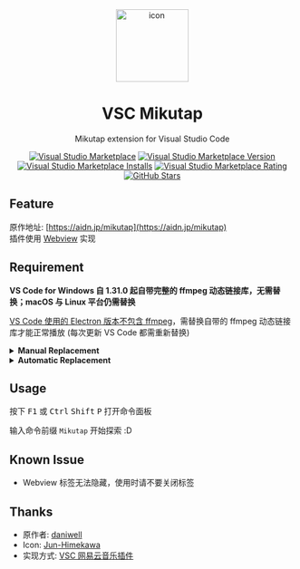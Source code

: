 <div align="center">

<img src="https://raw.githubusercontent.com/kiddyuchina/vsc-mikutap/master/icon.png" alt="icon" width="128px">

# VSC Mikutap

Mikutap extension for Visual Studio Code

[![Visual Studio Marketplace](https://img.shields.io/badge/Visual%20Studio-Marketplace-007acc.svg?style=flat-square)](https://marketplace.visualstudio.com/items?itemName=kiddyu.vsc-mikutap)
[![Visual Studio Marketplace Version](https://img.shields.io/visual-studio-marketplace/v/kiddyu.vsc-mikutap.svg?style=flat-square)](https://marketplace.visualstudio.com/items?itemName=kiddyu.vsc-mikutap)
[![Visual Studio Marketplace Installs](https://img.shields.io/visual-studio-marketplace/i/kiddyu.vsc-mikutap.svg?style=flat-square)](https://marketplace.visualstudio.com/items?itemName=kiddyu.vsc-mikutap)
[![Visual Studio Marketplace Rating](https://img.shields.io/visual-studio-marketplace/stars/kiddyu.vsc-mikutap.svg?style=flat-square)](https://marketplace.visualstudio.com/items?itemName=kiddyu.vsc-mikutap)
[![GitHub Stars](https://img.shields.io/github/stars/kiddyu/vsc-mikutap.svg?style=flat-square)](https://github.com/kiddyuchina/vsc-mikutap)

</div>

## Feature

原作地址: [https://aidn.jp/mikutap](https://aidn.jp/mikutap)  
插件使用 [Webview](https://code.visualstudio.com/api/extension-guides/webview) 实现

## Requirement

**VS Code for Windows 自 1.31.0 起自带完整的 ffmpeg 动态链接库，无需替换；macOS 与 Linux 平台仍需替换**

[VS Code 使用的 Electron 版本不包含 ffmpeg](https://stackoverflow.com/a/51735036)，需替换自带的 ffmpeg 动态链接库才能正常播放 (每次更新 VS Code 都需重新替换)

<details><summary>
<b>Manual Replacement</b>
</summary>

通过 VS Code 版本在 `https://raw.githubusercontent.com/Microsoft/vscode/%version%/.yarnrc` 查看其使用的 Electron 版本，并于 `https://github.com/electron/electron/releases/tag/%version%` 下载对应的 **Electron 完整版本**进行替换

#### Windows
下载 **electron-%version%-win32-%arch%.zip**

替换 `./ffmpeg.dll`

#### macOS
下载 **electron-%version%-darwin-x64.zip** 

替换 `./Electron.app/Contents/Frameworks/Electron\ Framework.framework/Libraries/libffmpeg.dylib`

#### Linux
下载 **electron-%version%-linux-%arch%.zip**

替换 `./libffmpeg.so`

</details>

<details><summary>
<b>Automatic Replacement</b>
</summary>

使用 Python 脚本替换 (Python 2/3 均可，绝大部分发行版自带环境)

**默认安装位置下 Linux 和 Windows 需要以管理员身份运行，macOS 不需要**

#### Windows Powershell

```powershell
Invoke-RestMethod https://gist.githubusercontent.com/nondanee/f157bbbccecfe29e48d87273cd02e213/raw | python
```

#### Unix Shell

```
curl https://gist.githubusercontent.com/nondanee/f157bbbccecfe29e48d87273cd02e213/raw | python
```

如果 VS Code 使用默认配置安装，脚本会自动寻找并替换，若自定义了安装位置，请自行修改 [installation](https://gist.github.com/nondanee/f157bbbccecfe29e48d87273cd02e213#file-helper-py-L20)

</details>

## Usage

按下 <kbd>F1</kbd> 或 <kbd>Ctrl</kbd> <kbd>Shift</kbd> <kbd>P</kbd> 打开命令面板

输入命令前缀 `Mikutap` 开始探索 :D

## Known Issue

- Webview 标签无法隐藏，使用时请不要关闭标签

## Thanks

- 原作者: [daniwell](https://aidn.jp/daniwell/)
- Icon: [Jun-Himekawa](https://www.deviantart.com/jun-himekawa)
- 实现方式: [VSC 网易云音乐插件](https://github.com/nondanee/vsc-netease-music)